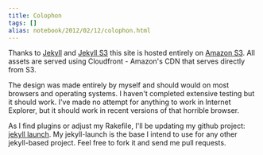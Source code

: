 ```yaml
---
title: Colophon
tags: []
alias: notebook/2012/02/12/colophon.html
---
```


Thanks to [Jekyll](https://github.com/mojombo/jekyll) and [Jekyll S3](https://github.com/ebello/Jekyll-S3) this site is hosted entirely on [Amazon S3](http://aws.amazon.com/s3/). All assets are served using Cloudfront - Amazon's CDN that serves directly from S3.

The design was made entirely by myself and should would on most browsers and operating systems. I haven't completed extensive testing but it should work. I've made no attempt for anything to work in Internet Explorer, but it should work in recent versions of that horrible browser.

As I find plugins or adjust my Rakefile, I'll be updating my github project: [jekyll launch](https://github.com/ryanfaerman/jekyll-launch). My jekyll-launch is the base I intend to use for any other jekyll-based project. Feel free to fork it and send me pull requests.
